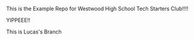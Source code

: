 This is the Example Repo for Westwood High School Tech Starters Club!!!!




YIPPEEE!!

This is Lucas's Branch